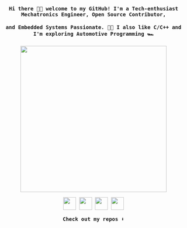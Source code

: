 <h4 align="center"><samp> Hi there 👋🏼 welcome to my GitHub! I'm a Tech-enthusiast Mechatronics Engineer, Open Source Contributor,
<h4 align="center"> and Embedded Systems Passionate. 👨‍💻 I also like C/C++ and I'm exploring Automotive Programming 🏎️</samp></h4>

<p align="center">
  <img width="400" src="https://res.cloudinary.com/devpost/image/fetch/s--A2UfYPs---/c_limit,f_auto,fl_lossy,q_auto:eco,w_900/https://github.com/aditya-5/aditya-5/blob/main/code.gif%3Fraw%3Dtrue">
</p>

  
<p align="center">
<a href= "https://www.linkedin.com/in/hossamnasri/"><img width="35" src="https://img.icons8.com/ios-filled/344/linkedin.png"/></a>
<a href= "https://www.facebook.com/hossamnasriiii/"><img width="35" src="https://img.icons8.com/ios-filled/344/facebook.png"/></a>
<a href= "tele:+20 111-449-6811"><img width="35" src="https://img.icons8.com/ios-glyphs/344/whatsapp.png"/></a>
<a href= "mailto:hossamnasri99@outlook.com/"><img width="35" src="https://img.icons8.com/ios-filled/344/ms-outlook.png"/></a>
</p>  

<p align="center"><samp>
Check out my repos ⬇️  
  </samp>
</p>
